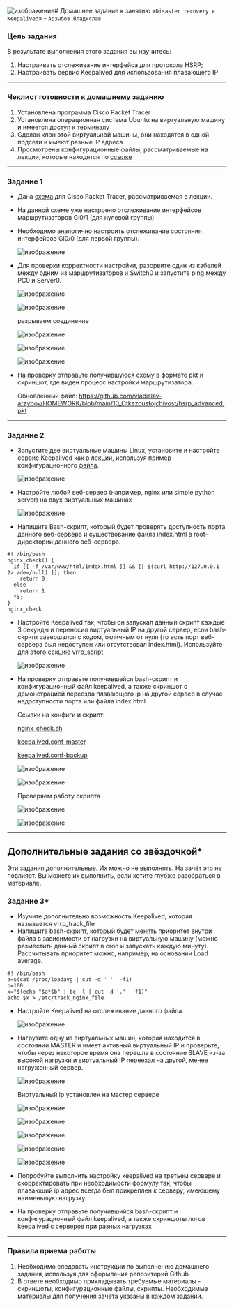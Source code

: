 ![изображение](https://github.com/user-attachments/assets/26a57fd6-82c2-4885-9237-fb74955090a8)# Домашнее задание к занятию «`Disaster recovery и Keepalived`» - `Арзыбов Владислав`

### Цель задания
В результате выполнения этого задания вы научитесь:
1. Настраивать отслеживание интерфейса для протокола HSRP;
2. Настраивать сервис Keepalived для использования плавающего IP

------

### Чеклист готовности к домашнему заданию

1. Установлена программа Cisco Packet Tracer
2. Установлена операционная система Ubuntu на виртуальную машину и имеется доступ к терминалу
3. Сделан клон этой виртуальной машины, они находятся в одной подсети и имеют разные IP адреса
4. Просмотрены конфигурационные файлы, рассматриваемые на лекции, которые находятся по [ссылке](1/)


------


### Задание 1
- Дана [схема](1/hsrp_advanced.pkt) для Cisco Packet Tracer, рассматриваемая в лекции.
- На данной схеме уже настроено отслеживание интерфейсов маршрутизаторов Gi0/1 (для нулевой группы)
- Необходимо аналогично настроить отслеживание состояния интерфейсов Gi0/0 (для первой группы).

  ![изображение](https://github.com/user-attachments/assets/55c256ab-906c-40ee-93fe-6118641f01ff)

- Для проверки корректности настройки, разорвите один из кабелей между одним из маршрутизаторов и Switch0 и запустите ping между PC0 и Server0.

  ![изображение](https://github.com/user-attachments/assets/93eeb3ad-12c5-48b3-a464-a0118d546c8d)

  ![изображение](https://github.com/user-attachments/assets/5cd5e603-6112-4eb7-bddc-2eb4e3d8ac10)

  разрываем соединение

  ![изображение](https://github.com/user-attachments/assets/fd725da1-d249-4513-bf7c-4eb030e2fc70)

  ![изображение](https://github.com/user-attachments/assets/b4d8299b-c588-4aee-9180-6ef23fdf3e7c)

  ![изображение](https://github.com/user-attachments/assets/01276caf-b7a8-4013-9e5f-4a671e7c338d)

- На проверку отправьте получившуюся схему в формате pkt и скриншот, где виден процесс настройки маршрутизатора.

  Обновленный файл: https://github.com/vladislav-arzybov/HOMEWORK/blob/main/10_Otkazoustojchivost/hsrp_advanced.pkt

------


### Задание 2
- Запустите две виртуальные машины Linux, установите и настройте сервис Keepalived как в лекции, используя пример конфигурационного [файла](1/keepalived-simple.conf).

  ![изображение](https://github.com/user-attachments/assets/a1014f9f-d45d-4f97-9343-9130f226fa20)

- Настройте любой веб-сервер (например, nginx или simple python server) на двух виртуальных машинах

  ![изображение](https://github.com/user-attachments/assets/988d0452-e7d4-436f-ac0c-ece9d22806b9)

- Напишите Bash-скрипт, который будет проверять доступность порта данного веб-сервера и существование файла index.html в root-директории данного веб-сервера.

```
#! /bin/bash
nginx_check() {
  if [[ -f /var/www/html/index.html ]] && [[ $(curl http://127.0.0.1 2> /dev/null) ]]; then
    return 0
  else 
    return 1
  fi;
}
nginx_check
```

- Настройте Keepalived так, чтобы он запускал данный скрипт каждые 3 секунды и переносил виртуальный IP на другой сервер, если bash-скрипт завершался с кодом, отличным от нуля (то есть порт веб-сервера был недоступен или отсутствовал index.html). Используйте для этого секцию vrrp_script

  ![изображение](https://github.com/user-attachments/assets/02e788db-1d42-4ce5-85a9-67ec34f21555)

- На проверку отправьте получившейся bash-скрипт и конфигурационный файл keepalived, а также скриншот с демонстрацией переезда плавающего ip на другой сервер в случае недоступности порта или файла index.html

  Ссылки на конфиги и скрипт:

  [nginx_check.sh](https://github.com/vladislav-arzybov/HOMEWORK/blob/main/10_Otkazoustojchivost/nginx_check.sh)
  
  [keepalived.conf-master](https://github.com/vladislav-arzybov/HOMEWORK/blob/main/10_Otkazoustojchivost/keepalived.conf-master)
  
  [keepalived.conf-backup](https://github.com/vladislav-arzybov/HOMEWORK/blob/main/10_Otkazoustojchivost/keepalived.conf-backup)

  ![изображение](https://github.com/user-attachments/assets/849a7449-cd36-40e6-909c-fd13b9bdbcd1)

  ![изображение](https://github.com/user-attachments/assets/f131efa7-a0ab-4ed2-9e03-5384a496c015)

  Проверяем работу скрипта

  ![изображение](https://github.com/user-attachments/assets/41d797f0-4a2e-40b1-8446-037895b14563)

  ![изображение](https://github.com/user-attachments/assets/9831b594-7ce8-4ed5-b4e0-c8b706bd5290)


------

## Дополнительные задания со звёздочкой*

Эти задания дополнительные. Их можно не выполнять. На зачёт это не повлияет. Вы можете их выполнить, если хотите глубже разобраться в материале.
 
### Задание 3*
- Изучите дополнительно возможность Keepalived, которая называется vrrp_track_file
- Напишите bash-скрипт, который будет менять приоритет внутри файла в зависимости от нагрузки на виртуальную машину (можно разместить данный скрипт в cron и запускать каждую минуту). Рассчитывать приоритет можно, например, на основании Load average.

  
```
#! /bin/bash
a=$(cat /proc/loadavg | cut -d ' '  -f1)
b=100
x="$(echo "$a*$b" | bc -l | cut -d '.'  -f1)"
echo $x > /etc/track_nginx_file
```

- Настройте Keepalived на отслеживание данного файла.

  ![изображение](https://github.com/user-attachments/assets/3939f0f2-9f44-47a6-ac32-46d041f1281a)

- Нагрузите одну из виртуальных машин, которая находится в состоянии MASTER и имеет активный виртуальный IP и проверьте, чтобы через некоторое время она перешла в состояние SLAVE из-за высокой нагрузки и виртуальный IP переехал на другой, менее нагруженный сервер.

  ![изображение](https://github.com/user-attachments/assets/cef364bf-ae61-4b1f-8993-138357670b1f)

  Виртуальный ip установлен на мастер сервере
  
  ![изображение](https://github.com/user-attachments/assets/cee1c640-3021-4020-a6d2-fe62e21cf264)

  ![изображение](https://github.com/user-attachments/assets/d7b3b3e0-87aa-4425-a210-6cbfde24c848)

  ![изображение](https://github.com/user-attachments/assets/89c507f8-5546-4541-9d20-a76968abee95)

  ![изображение](https://github.com/user-attachments/assets/35be9ec7-8968-472e-9960-707ec192e82b)

  ![изображение](https://github.com/user-attachments/assets/02969c8c-ad6b-4d2d-98aa-f9147f5ea35b)
  
- Попробуйте выполнить настройку keepalived на третьем сервере и скорректировать при необходимости формулу так, чтобы плавающий ip адрес всегда был прикреплен к серверу, имеющему наименьшую нагрузку.
- На проверку отправьте получившийся bash-скрипт и конфигурационный файл keepalived, а также скриншоты логов keepalived с серверов при разных нагрузках


------

### Правила приема работы

1. Необходимо следовать инструкции по выполнению домашнего задания, используя для оформления репозиторий Github
2. В ответе необходимо прикладывать требуемые материалы - скриншоты, конфигурационные файлы, скрипты. Необходимые материалы для получения зачета указаны в каждом задании.
